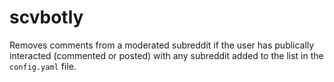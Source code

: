# scvbotly

Removes comments from a moderated subreddit if the user has publically interacted (commented or posted) with any subreddit added to the list in the `config.yaml` file.

